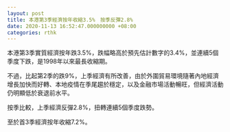 ```yaml
---
layout: post
title: 本港第3季經濟按年收縮3.5%　按季反彈2.8%
date: 2020-11-13 16:52:47.000000000 +08:00
categories: rthk
---
```


本港第3季實質經濟按年跌3.5%，跌幅略高於預先估計數字的3.4%，並連續5個季度下跌，是1998年以來最長收縮期。

不過，比起第2季的跌9%，上季經濟有所改善，由於外圍貿易環境隨著內地經濟增長加快而好轉、本地疫情在季尾趨於穩定，以及金融市場活動暢旺，但經濟活動仍明顯低於衰退前水平。

按季比較，上季經濟反彈2.8%，扭轉連續5個季度跌勢。

至於首3季經濟按年收縮7.2%。
